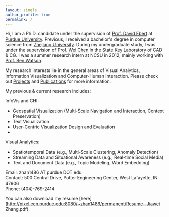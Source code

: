 ```yaml
---
layout: single
author_profile: true
permalink: /
---
```

Hi, I am a Ph.D. candidate under the supervision of [Prof. David Ebert](https://engineering.purdue.edu/~ebertd) at [Purdue University](http://www.purdue.edu/).
Previous, I received a bachelor's degree in computer science from [Zhejiang University](http://www.zju.edu.cn/). During my undergraduate study, I was under the supervision of [Prof. Wei Chen](http://www.cad.zju.edu.cn/home/chenwei/) in the State Key Laboratory of CAD &amp; CG. I was a summer research intern at NCSU in 2012, mainly working with [Prof. Ben Watson](https://www.csc.ncsu.edu/people/bwatson).

My research interests lie in the general areas of Visual Analytics, Information Visualization and Computer-Human Interaction.
Please check out [Projects](/projects.html) and [Publications](/publications.html) for more information. <br>

My previous &amp; current research includes:

InfoVis and CHI:
<ul>
<li>Geospatial Visualization (Multi-Scale Navigation and Interaction, Context Preservation)</li>
<li>Text Visualization</li>
<li>User-Centric Visualization Design and Evaluation</li>
<li></li>
</ul>

Visual Analytics:
<ul>
<li>Spatiotemporal Data (e.g., Multi-Scale Clustering, Anomaly Detection)</li>
<li>Streaming Data and Situational Awareness (e.g., Real-time Social Media)</li>
<li>Text and Document Data (e.g., Topic Modeling, Word Embedding)</li>
</ul>

Email: zhan1486 AT purdue DOT edu <br>
Contact: 500 Central Drive, Potter Engineering Center, West Lafayette, IN 47906 <br>
Phone: (404)-769-2414

You can also download my resume [here](http://pixel.ecn.purdue.edu:8080/~zhan1486/permanent/Resume--Jiawei Zhang.pdf).